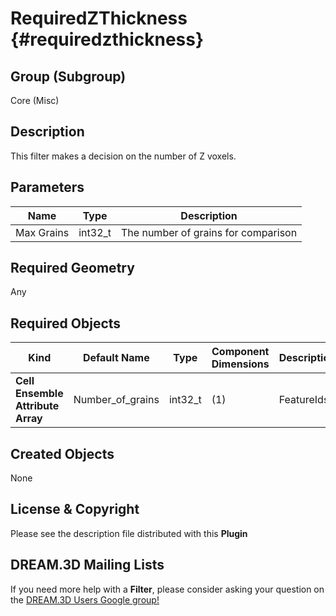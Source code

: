 RequiredZThickness {#requiredzthickness}
=====

## Group (Subgroup) ##

Core (Misc)

## Description ##

This filter makes a decision on the number of Z voxels. 

## Parameters ##

| Name             | Type | Description |
|------------------|------| ------------|
| Max Grains | int32_t | The number of grains for comparison |
 
## Required Geometry ##

Any

## Required Objects ##

| Kind | Default Name | Type | Component Dimensions | Description |
|------|--------------|------|----------------------|-------------|
| **Cell Ensemble Attribute Array** | Number_of_grains | int32_t | (1) | FeatureIds |

## Created Objects ##

None

## License & Copyright ##

Please see the description file distributed with this **Plugin**

## DREAM.3D Mailing Lists ##

If you need more help with a **Filter**, please consider asking your question on the [DREAM.3D Users Google group!](https://groups.google.com/forum/?hl=en#!forum/dream3d-users)







